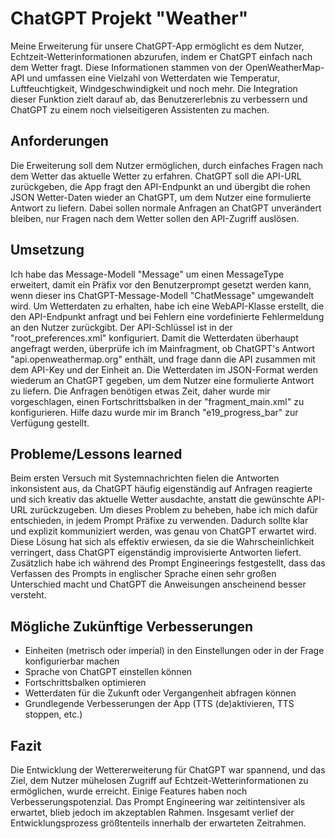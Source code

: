 # ChatGPT Projekt "Weather"
Meine Erweiterung für unsere ChatGPT-App ermöglicht es dem Nutzer, Echtzeit-Wetterinformationen abzurufen, indem er ChatGPT einfach nach dem Wetter fragt. Diese Informationen stammen von der OpenWeatherMap-API und umfassen eine Vielzahl von Wetterdaten wie Temperatur, Luftfeuchtigkeit, Windgeschwindigkeit und noch mehr. Die Integration dieser Funktion zielt darauf ab, das Benutzererlebnis zu verbessern und ChatGPT zu einem noch vielseitigeren Assistenten zu machen.

## Anforderungen
Die Erweiterung soll dem Nutzer ermöglichen, durch einfaches Fragen nach dem Wetter das aktuelle Wetter zu erfahren. ChatGPT soll die API-URL zurückgeben, die App fragt den API-Endpunkt an und übergibt die rohen JSON Wetter-Daten wieder an ChatGPT, um dem Nutzer eine formulierte Antwort zu liefern. Dabei sollen normale Anfragen an ChatGPT unverändert bleiben, nur Fragen nach dem Wetter sollen den API-Zugriff auslösen.

## Umsetzung
Ich habe das Message-Modell "Message" um einen MessageType erweitert, damit ein Präfix vor den Benutzerprompt gesetzt werden kann, wenn dieser ins ChatGPT-Message-Modell "ChatMessage" umgewandelt wird. Um Wetterdaten zu erhalten, habe ich eine WebAPI-Klasse erstellt, die den API-Endpunkt anfragt und bei Fehlern eine vordefinierte Fehlermeldung an den Nutzer zurückgibt. Der API-Schlüssel ist in der "root_preferences.xml" konfiguriert. Damit die Wetterdaten überhaupt angefragt werden, überprüfe ich im Mainfragment, ob ChatGPT's Antwort "api.openweathermap.org" enthält, und frage dann die API zusammen mit dem API-Key und der Einheit an. Die Wetterdaten im JSON-Format werden wiederum an ChatGPT gegeben, um dem Nutzer eine formulierte Antwort zu liefern. Die Anfragen benötigen etwas Zeit, daher wurde mir vorgeschlagen, einen Fortschrittsbalken in der "fragment_main.xml" zu konfigurieren. Hilfe dazu wurde mir im Branch "e19_progress_bar" zur Verfügung gestellt.

## Probleme/Lessons learned
Beim ersten Versuch mit Systemnachrichten fielen die Antworten inkonsistent aus, da ChatGPT häufig eigenständig auf Anfragen reagierte und sich kreativ das aktuelle Wetter ausdachte, anstatt die gewünschte API-URL zurückzugeben. Um dieses Problem zu beheben, habe ich mich dafür entschieden, in jedem Prompt Präfixe zu verwenden. Dadurch sollte klar und explizit kommuniziert werden, was genau von ChatGPT erwartet wird. Diese Lösung hat sich als effektiv erwiesen, da sie die Wahrscheinlichkeit verringert, dass ChatGPT eigenständig improvisierte Antworten liefert. Zusätzlich habe ich während des Prompt Engineerings festgestellt, dass das Verfassen des Prompts in englischer Sprache einen sehr großen Unterschied macht und ChatGPT die Anweisungen anscheinend besser versteht.

## Mögliche Zukünftige Verbesserungen
- Einheiten (metrisch oder imperial) in den Einstellungen oder in der Frage konfigurierbar machen
- Sprache von ChatGPT einstellen können
- Fortschrittsbalken optimieren
- Wetterdaten für die Zukunft oder Vergangenheit abfragen können
- Grundlegende Verbesserungen der App (TTS (de)aktivieren, TTS stoppen, etc.)

## Fazit
Die Entwicklung der Wettererweiterung für ChatGPT war spannend, und das Ziel, dem Nutzer mühelosen Zugriff auf Echtzeit-Wetterinformationen zu ermöglichen, wurde erreicht. Einige Features haben noch Verbesserungspotenzial. Das Prompt Engineering war zeitintensiver als erwartet, blieb jedoch im akzeptablen Rahmen. Insgesamt verlief der Entwicklungsprozess größtenteils innerhalb der erwarteten Zeitrahmen.